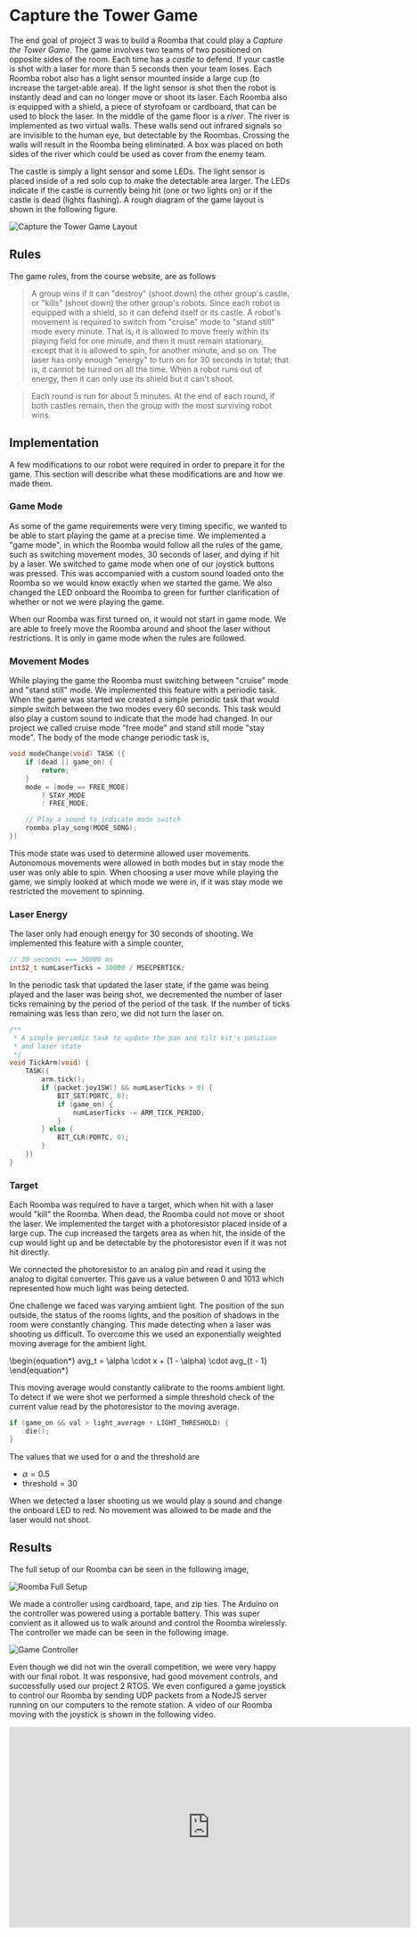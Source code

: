 # Capture the Tower Game

The end goal of project 3 was to build a Roomba that could play a _Capture the Tower Game_. The game involves two teams of two positioned on opposite sides of the room. Each time has a _castle_ to defend. If your castle is shot with a laser for more than 5 seconds then your team loses. Each Roomba robot also has a light sensor mounted inside a large cup (to increase the target-able area). If the light sensor is shot then the robot is instantly dead and can no longer move or shoot its laser. Each Roomba also is equipped with a shield, a piece of styrofoam or cardboard, that can be used to block the laser. In the middle of the game floor is a _river_. The river is implemented as two virtual walls. These walls send out infrared signals so are invisible to the human eye, but detectable by the Roombas. Crossing the walls will result in the Roomba being eliminated. A box was placed on both sides of the river which could be used as cover from the enemy team.

The castle is simply a light sensor and some LEDs. The light sensor is placed inside of a red solo cup to make the detectable area larger. The LEDs indicate if the castle is currently being hit (one or two lights on) or if the castle is dead (lights flashing). A rough diagram of the game layout is shown in the following figure.

![Capture the Tower Game Layout](https://i.imgur.com/fT2Jrv5.png)

## Rules

The game rules, from the course website, are as follows

> A group wins if it can "destroy" (shoot down) the other group's castle, or "kills" (shoot down) the other group's robots. Since each robot is equipped with a shield, so it can defend itself or its castle. A robot's movement is required to switch from "cruise" mode to "stand still" mode every minute. That is, it is allowed to move freely within its playing field for one minute, and then it must remain stationary, except that it is allowed to spin, for another minute, and so on. The laser has only enough "energy" to turn on for 30 seconds in total; that is, it cannot be turned on all the time. When a robot runs out of energy, then it can only use its shield but it can't shoot.

> Each round is run for about 5 minutes. At the end of each round, if both castles remain, then the group with the most surviving robot wins.

## Implementation

A few modifications to our robot were required in order to prepare it for the game. This section will describe what these modifications are and how we made them.

### Game Mode

As some of the game requirements were very timing specific, we wanted to be able to start playing the game at a precise time. We implemented a "game mode", in which the Roomba would follow all the rules of the game, such as switching movement modes, 30 seconds of laser, and dying if hit by a laser. We switched to game mode when one of our joystick buttons was pressed. This was accompanied with a custom sound loaded onto the Roomba so we would know exactly when we started the game. We also changed the LED onboard the Roomba to green for further clarification of whether or not we were playing the game.

When our Roomba was first turned on, it would not start in game mode. We are able to freely move the Roomba around and shoot the laser without restrictions. It is only in game mode when the rules are followed.

### Movement Modes

While playing the game the Roomba must switching between "cruise" mode and "stand still" mode. We implemented this feature with a periodic task. When the game was started we created a simple periodic task that would simple switch between the two modes every 60 seconds. This task would also play a custom sound to indicate that the mode had changed. In our project we called cruise mode "free mode" and stand still mode "stay mode". The body of the mode change periodic task is,

```c
void modeChange(void) TASK ({
    if (dead || game_on) {
        return;
    }
    mode = (mode == FREE_MODE)
        ? STAY_MODE
        : FREE_MODE;

    // Play a sound to indicate mode switch
    roomba.play_song(MODE_SONG);
})
```

This mode state was used to determine allowed user movements. Autonomous movements were allowed in both modes but in stay mode the user was only able to spin. When choosing a user move while playing the game, we simply looked at which mode we were in, if it was stay mode we restricted the movement to spinning.

### Laser Energy

The laser only had enough energy for 30 seconds of shooting. We implemented this feature with a simple counter,

```c
// 30 seconds === 30000 ms
int32_t numLaserTicks = 30000 / MSECPERTICK;
```

In the periodic task that updated the laser state, if the game was being played and the laser was being shot, we decremented the number of laser ticks remaining by the period of the period of the task. If the number of ticks remaining was less than zero, we did not turn the laser on.

```c
/**
 * A simple periodic task to update the pan and tilt kit's position
 * and laser state
 */
void TickArm(void) {
    TASK({
        arm.tick();
        if (packet.joy1SW() && numLaserTicks > 0) {
            BIT_SET(PORTC, 0);
            if (game_on) {
                numLaserTicks -= ARM_TICK_PERIOD;
            }
        } else {
            BIT_CLR(PORTC, 0);
        }
    })
}
```

### Target

Each Roomba was required to have a target, which when hit with a laser would "kill" the Roomba. When dead, the Roomba could not move or shoot the laser. We implemented the target with a photoresistor placed inside of a large cup. The cup increased the targets area as when hit, the inside of the cup would light up and be detectable by the photoresistor even if it was not hit directly.

We connected the photoresistor to an analog pin and read it using the analog to digital converter. This gave us a value between 0 and 1013 which represented how much light was being detected.

One challenge we faced was varying ambient light. The position of the sun outside, the status of the rooms lights, and the position of shadows in the room were constantly changing. This made detecting when a laser was shooting us difficult. To overcome this we used an exponentially weighted moving average for the ambient light.

\begin{equation*}
  avg_t = \alpha \cdot x + (1 - \alpha) \cdot avg_{t - 1}
\end{equation*}

This moving average would constantly calibrate to the rooms ambient light. To detect if we were shot we performed a simple threshold check of the current value read by the photoresistor to the moving average.

```c
if (game_on && val > light_average + LIGHT_THRESHOLD) {
    die();
}
```

The values that we used for $\alpha$ and the threshold are

- $\alpha = 0.5$
- $\text{threshold} = 30$

When we detected a laser shooting us we would play a sound and change the onboard LED to red. No movement was allowed to be made and the laser would not shoot.

## Results

The full setup of our Roomba can be seen in the following image,

![Roomba Full Setup](https://i.imgur.com/IE97pyn.jpg)

We made a controller using cardboard, tape, and zip ties. The Arduino on the controller was powered using a portable battery. This was super convient as it allowed us to walk around and control the Roomba wirelessly. The controller we made can be seen in the following image.

![Game Controller](https://i.imgur.com/RVRYPa9.jpg)

Even though we did not win the overall competition, we were very happy with our final robot. It was responsive, had good movement controls, and successfully used our project 2 RTOS. We even configured a game joystick to control our Roomba by sending UDP packets from a NodeJS server running on our computers to the remote station. A video of our Roomba moving with the joystick is shown in the following video.

<iframe width="720" height="360" src="https://www.youtube.com/embed/Mu4KXoZp-OU?mute=1" frameborder="0" allow="encrypted-media" allowfullscreen></iframe>
